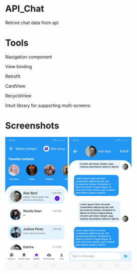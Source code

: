 # API_Chat
Retrive chat data from api

# Tools

Navigation component

View binding

Retrofit

CardView

RecycleView

Intuit library for supporting multi-screens

# Screenshots

<img src="app/src/home.jpeg" width="200"> <img src="app/src/chat.jpeg" width="200">
